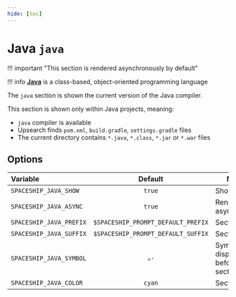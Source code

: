 ```yaml
---
hide: [toc]
---
```


# Java `java`

!!! important "This section is rendered asynchronously by default"

!!! info
    [**Java**](https://www.java.com) is a class-based, object-oriented programming language

The `java` section is shown the current version of the Java compiler.

This section is shown only within Java projects, meaning:

* `java` compiler is available
* Upsearch finds `pom.xml`, `build.gradle`, `settings.gradle` files
* The current directory contains `*.java`, `*.class`, `*.jar` or `*.war` files

## Options

| Variable                         | Default                            | Meaning                             |
| :------------------------------- | :--------------------------------: | ----------------------------------- |
| `SPACESHIP_JAVA_SHOW`            | `true`                             | Show section                        |
| `SPACESHIP_JAVA_ASYNC`           | `true`                             | Render section asynchronously       |
| `SPACESHIP_JAVA_PREFIX`          | `$SPACESHIP_PROMPT_DEFAULT_PREFIX` | Section's prefix                    |
| `SPACESHIP_JAVA_SUFFIX`          | `$SPACESHIP_PROMPT_DEFAULT_SUFFIX` | Section's suffix                    |
| `SPACESHIP_JAVA_SYMBOL`          | `☕·`                              | Symbol displayed before the section |
| `SPACESHIP_JAVA_COLOR`           | `cyan`                             | Section's color                     |
